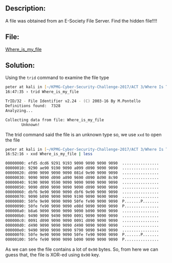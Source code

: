 ## Description:
A file was obtained from an E-Society File Server. Find the hidden file!!!!

## File:
[Where_is_my_file](Where_is_my_file)

## Solution:

Using the ```trid``` command to examine the file type

```zsh
peter at kali in [~/KPMG-Cyber-Security-Challenge-2017/ACT 3/Where Is The File]  on git:master ✗  bb9ee5b "Add README.md file and deleted readme.txt file"
16:47:35 › trid Where_is_my_file 

TrID/32 - File Identifier v2.24 - (C) 2003-16 By M.Pontello
Definitions found:  7328
Analyzing...

Collecting data from file: Where_is_my_file
       Unknown!
```

The trid command said the file is an unknown type so, we use ```xxd``` to open the file

```zsh
peter at kali in [~/KPMG-Cyber-Security-Challenge-2017/ACT 3/Where Is The File]  on git:master ✗  bb9ee5b "Add README.md file and deleted readme.txt file"
16:52:16 › xxd Where_is_my_file | less

00000000: efd5 dcd6 9291 9193 9090 9090 9090 9090  ................
00000010: 9290 ae90 9190 9090 a099 d090 9090 9090  ................
00000020: d090 9090 9090 9090 081d 9e90 9090 9090  ................
00000030: 9090 9090 d090 a890 9690 d090 8d90 8c90  ................
00000040: 9190 9090 9590 9090 9090 9090 9090 9090  ................
00000050: 9090 d090 9090 9090 9090 d090 9090 9090  ................
00000060: dbf6 9e90 9090 9090 dbf6 9e90 9090 9090  ................
00000070: 9090 b090 9090 9090 9190 9090 9690 9090  ................
00000080: 50fe 9e90 9090 9090 50fe fe90 9090 9090  P.......P.......
00000090: 50fe fe90 9090 9090 e08d 9090 9090 9090  P...............
000000a0: b8a6 9090 9090 9090 9090 b090 9090 9090  ................
000000b0: 9490 9090 9490 9090 0091 9090 9090 9090  ................
000000c0: 0091 d090 9090 9090 0091 d090 9090 9090  ................
000000d0: d490 9090 9090 9090 d490 9090 9090 9090  ................
000000e0: 9490 9090 9090 9090 9790 9090 9490 9090  ................
000000f0: 50fe 9e90 9090 9090 50fe fe90 9090 9090  P.......P.......
00000100: 50fe fe90 9090 9090 b090 9090 9090 9090  P...............

```
As we can see the file contains a lot of ```0x90``` bytes. So, from here we can guess that, the file is XOR-ed using ```0x90``` key.

